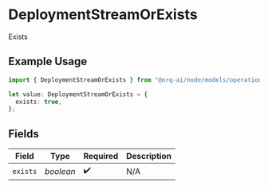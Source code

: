# DeploymentStreamOrExists

Exists

## Example Usage

```typescript
import { DeploymentStreamOrExists } from "@orq-ai/node/models/operations";

let value: DeploymentStreamOrExists = {
  exists: true,
};
```

## Fields

| Field              | Type               | Required           | Description        |
| ------------------ | ------------------ | ------------------ | ------------------ |
| `exists`           | *boolean*          | :heavy_check_mark: | N/A                |